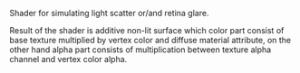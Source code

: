 Shader for simulating light scatter or/and retina glare.

Result of the shader is additive non-lit surface which color part consist of base texture multiplied by vertex color and diffuse material attribute, on the other hand alpha part consists of multiplication between texture alpha channel and vertex color alpha.
